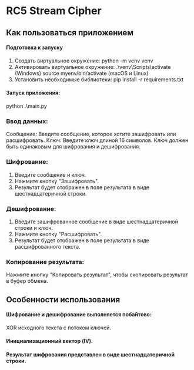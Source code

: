 ﻿# RC5 Stream Cipher
## Как пользоваться приложением
#### Подготовка к запуску
1) Создать виртуальное окружение: python -m venv venv
2) Активировать виртуальное окружение: .\venv\Scripts\activate (Windows)
                                       source myenv/bin/activate (macOS и Linux)
4) Установить необходимые библиотеки: pip install -r requirements.txt
#### Запуск приложения:
python .\main.py
### Ввод данных:
Сообщение: Введите сообщение, которое хотите зашифровать или расшифровать.
Ключ: Введите ключ длиной 16 символов. Ключ должен быть одинаковым для шифрования и дешифрования.
### Шифрование:
1) Введите сообщение и ключ.
2) Нажмите кнопку "Зашифровать".
3) Результат будет отображен в поле результата в виде шестнадцатеричной строки.
### Дешифрование:
1) Введите зашифрованное сообщение в виде шестнадцатеричной строки и ключ.
2) Нажмите кнопку "Расшифровать".
3) Результат будет отображен в поле результата в виде расшифрованного текста.
### Копирование результата:
Нажмите кнопку "Копировать результат", чтобы скопировать результат в буфер обмена.
## Особенности использования
#### Шифрование и дешифрование выполняется побайтово:
XOR исходного текста с потоком ключей.
#### Инициализационный вектор (IV).
#### Результат шифрования представлен в виде шестнадцатеричной строки.
